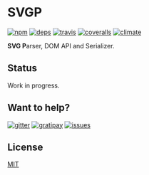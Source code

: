 # SVGP

[![npm](http://img.shields.io/npm/v/svgp.svg?style=flat-square)](https://www.npmjs.org/package/svgp)
[![deps](http://img.shields.io/david/svg/svgp.svg?style=flat-square)](https://david-dm.org/svg/svgp)
[![travis](http://img.shields.io/travis/svg/svgp.svg?style=flat-square)](https://travis-ci.org/svg/svgp)
[![coveralls](https://img.shields.io/coveralls/svg/svgp.svg?style=flat-square)](https://coveralls.io/r/svg/svgp)
[![climate](http://img.shields.io/codeclimate/github/svg/svgp.svg?style=flat-square)](https://codeclimate.com/github/svg/svgp/code)

**SVG P**arser, DOM API and Serializer.

## Status

Work in progress.

## Want to help?

[![gitter](http://img.shields.io/badge/gitter-join_chat-brightgreen.svg?style=flat-square)](https://gitter.im/svg/svgo)
[![gratipay](https://img.shields.io/gratipay/deepsweet.svg?style=flat-square)](https://gratipay.com/deepsweet)
[![issues](https://img.shields.io/github/issues/svg/svgp.svg?style=flat-square)](https://github.com/svg/svgp/issues)

## License

[MIT](https://github.com/svg/svgp/blob/master/LICENSE)
